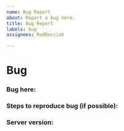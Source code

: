 ```yaml
---
name: Bug Report
about: Report a bug here.
title: Bug Report
labels: bug
assignees: RudRecciah

---
```


# Bug
### Bug here:
### Steps to reproduce bug (if possible):
### Server version:
